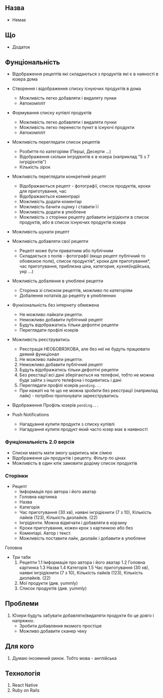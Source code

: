 ## Назва
* Немає

## Що

* Додаток

## Фунціональність

* Відображення рецептів які складаються з продуктів які є в наяності в юзера дома
   
* Створення і відображення списку існуючих продуктів в дома
   - Можливість легко добавляти і видаляту пунки
   - Автокомпліт

* Формування списку купівлі продуктів
   - Можливість легко добавляти і видаляти пунки
   - Можливість легко перенести пункт в існуючі продукти
   - Автокомпліт

* Можливість переглядати список рецептів
   - Розбиття по категоріям (Перші, Десерти ...)
   - Відображення скільки інгрідієнтів є в юзера (наприклад "5 з 7 інгрідієнтів")
   - Кількість зірок

* Можливість переглядати конкретний рецепт
   - Відображаються рецепт - фотографії, список продуктів, кроки для приготування, час
   - Відображаються коментрарі
   - Можливість додати коментар
   - Можливість бачити оцінку і ставити її
   - Можливість додати в улюблене
   - Можливість з сторінки рецепту добавити інгрідієнти в список продуктів, або в список існуючих продуктів юзера

* Можливість шукати рецепт

* Можливість добавляти свої рецепти
  - Рецепт може бути приватним або публічним
  - Складається з полів - фотографії (якщо рецепт публічний то обовязкое поле), список продуктів*, кроки для приготування*, час приготування, приблизна ціна, категория, кухня(індійська, укр ...)

* Можливість добаляння в  улюблені рецепти
  - Сторінка зі списком рецептів, можливо по категоріям
  - Добалення нотатків до рецепту в улюбленних

* Функіональність без інтернету обмежена
  - Не можливо лайкати рецепти.
  - Неможливо добавити публічний рецепт
  - Будуть відображатись тільки дефолтні рецепти
  - Переглядати профілі юзерів
  
* Можливість реєструватись
  - Реєстрація НЕОБОВЯЗКОВА, але без неї не будуть працювати деякий функціонал
   1. Не можливо лайкати рецепти.
   2. Неможливо добавити публічний рецепт
   3. Будуть відображатись тільки дефолтні рецепти
   4. Без реєстації всі дані зберігаються на телефоні, тобто не можна буде зайти з іншого телефона і подивитись і дані
   5. Переглядати профілі юзерів `pending...`
  - При нажаті на те що не можна зробити без реєстрації (наприклад лайк) - потрібно пропонувати зареєструватись 

* Відображення Профіль юзерів `pending...`

* Push Notifications
   - Нагадуання купити продукти з списку купівлі
   - Нагадуання купити продукт який часто юзер має в наявності

### Фунціональність 2.0 версія

* Списки мають мати змогу шаритись між сімєю
* Відображення цін продуктів і рецепту. Фільтр по цінах
* Можливість в один клік замовити додому список продуктів

### Сторінки

* Рецепт
  - Імформація про автора і його аватар
  - Головна картинка
  - Назва 
  - Категорія
  - Час приготування (30 хв), наявні інгрідієнити (7 з 10), Кількість лайків (123), Кількість дизлайків. (22)
  - Інгрідієнти. Можна відмічати і добавляти в корзину
  - Кроки приготування, кожен крок з картинкою або без
  - Коментарі. Автор і текст.
  - Можливість поставити лайк, дизлайк і добавити в улюблене

Головна
   * Три таби
      1. Рецепти
         1.1 Імформація про автора і його аватар
         1.2 Головна картинка
         1.3 Назва 
         1.4 Категорія
         1.5 Час приготування (30 хв), наявні інгрідієнити (7 з 10), Кількість лайків (123), Кількість дизлайків. (22)
      2. Мої продукти (див. yummly)
      3. Список продуктів (див. yummly)
  
## Проблеми

1. Юзери будуть забувати добавляти/видаляти продукти бо це довго і напряжно.
   - Зробити добавляння якомого простіше
   - Можливо добавити сканер чеку

## Для кого

1. Думаю іноземний ринок. Тобто мова - англійська 

## Технологія

1. React Native
2. Ruby on Rails


